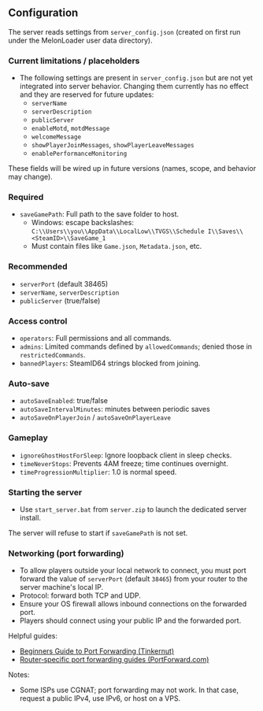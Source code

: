 ## Configuration

The server reads settings from `server_config.json` (created on first run under the MelonLoader user data directory).

### Current limitations / placeholders
- The following settings are present in `server_config.json` but are not yet integrated into server behavior. Changing them currently has no effect and they are reserved for future updates:
  - `serverName`
  - `serverDescription`
  - `publicServer`
  - `enableMotd`, `motdMessage`
  - `welcomeMessage`
  - `showPlayerJoinMessages`, `showPlayerLeaveMessages`
  - `enablePerformanceMonitoring`

These fields will be wired up in future versions (names, scope, and behavior may change).

### Required
- `saveGamePath`: Full path to the save folder to host.
  - Windows: escape backslashes: `C:\\Users\\you\\AppData\\LocalLow\\TVGS\\Schedule I\\Saves\\<SteamID>\\SaveGame_1`
  - Must contain files like `Game.json`, `Metadata.json`, etc.

### Recommended
- `serverPort` (default 38465)
- `serverName`, `serverDescription`
- `publicServer` (true/false) 

### Access control
- `operators`: Full permissions and all commands.
- `admins`: Limited commands defined by `allowedCommands`; denied those in `restrictedCommands`.
- `bannedPlayers`: SteamID64 strings blocked from joining.

### Auto-save
- `autoSaveEnabled`: true/false
- `autoSaveIntervalMinutes`: minutes between periodic saves
- `autoSaveOnPlayerJoin` / `autoSaveOnPlayerLeave`

### Gameplay
- `ignoreGhostHostForSleep`: Ignore loopback client in sleep checks.
- `timeNeverStops`: Prevents 4AM freeze; time continues overnight.
- `timeProgressionMultiplier`: 1.0 is normal speed.

### Starting the server
- Use `start_server.bat` from `server.zip` to launch the dedicated server install.

The server will refuse to start if `saveGamePath` is not set.


### Networking (port forwarding)
- To allow players outside your local network to connect, you must port forward the value of `serverPort` (default `38465`) from your router to the server machine's local IP.
- Protocol: forward both TCP and UDP.
- Ensure your OS firewall allows inbound connections on the forwarded port.
- Players should connect using your public IP and the forwarded port.

Helpful guides:

- [Beginners Guide to Port Forwarding (Tinkernut)](https://www.youtube.com/watch?v=jfSLxs40sIw)
- [Router‑specific port forwarding guides (PortForward.com)](https://portforward.com/router.htm)

Notes:

- Some ISPs use CGNAT; port forwarding may not work. In that case, request a public IPv4, use IPv6, or host on a VPS.


